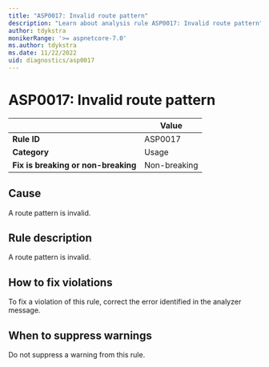 ```yaml
---
title: "ASP0017: Invalid route pattern"
description: "Learn about analysis rule ASP0017: Invalid route pattern"
author: tdykstra
monikerRange: '>= aspnetcore-7.0'
ms.author: tdykstra
ms.date: 11/22/2022
uid: diagnostics/asp0017
---
```

# ASP0017: Invalid route pattern

| | Value |
|-|-|
| **Rule ID** |ASP0017|
| **Category** |Usage|
| **Fix is breaking or non-breaking** |Non-breaking|

## Cause

A route pattern is invalid.

## Rule description

A route pattern is invalid.

## How to fix violations

To fix a violation of this rule, correct the error identified in the analyzer message.

## When to suppress warnings

Do not suppress a warning from this rule.
